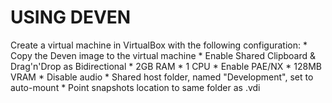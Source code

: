 USING DEVEN
===========

Create a virtual machine in VirtualBox with the following configuration:
	* Copy the Deven image to the virtual machine
	* Enable Shared Clipboard & Drag'n'Drop as Bidirectional
	* 2GB RAM
	* 1 CPU
	* Enable PAE/NX
	* 128MB VRAM
	* Disable audio
	* Shared host folder, named "Development", set to auto-mount
	* Point snapshots location to same folder as .vdi